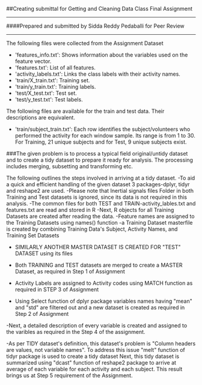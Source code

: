 ##Creating submittal for Getting and Cleaning Data Class Final Assignment
_____________________________________________________________________________
####Prepared and submitted by Sidda Reddy Pedaballi for Peer Review
_____________________________________________________________________________
The following files were collected from the Assignment Dataset

- 'features_info.txt': Shows information about the variables used on the feature vector.
- 'features.txt': List of all features.
- 'activity_labels.txt': Links the class labels with their activity names.
- 'train/X_train.txt': Training set.
- 'train/y_train.txt': Training labels.
- 'test/X_test.txt': Test set.
- 'test/y_test.txt': Test labels.

The following files are available for the train and test data. Their descriptions are equivalent. 
- 'train/subject_train.txt': Each row identifies the subject/volunteers who performed the activity for each window sample. Its range is from 1 to 30. For Training, 21 unique subjects and for Test, 9 unique subjects exist.

###The given problem is to process a typical field original/untidy dataset and to create a tidy dataset to prepare it ready for analysis. The processing includes merging, subsetting and transforming etc.

The following outlines the steps involved in arriving at a tidy dataset.
-To aid a quick and efficient handling of the given dataset 3 packages-dplyr, tidyr and reshape2 are used.
-Please note that Inertial signals files Folder in both Training and Test datasets is ignored, since its data is not required in this analysis.
-The common files for both TEST and TRAIN-activity_lables.txt and features.txt are read and stored in R
-Next, R objects for all Training Datasets are created after reading the data.
  -Feature names are assigned to the Training Datasets using names() function
  -a Training Dataset masterfile is created by combining Training Data's Subject, Activity Names, and Training Set Datasets
- SIMILARLY ANOTHER MASTER DATASET IS CREATED FOR "TEST" DATASET using its files
- Both TRAINING and TEST datasets are merged to create a MASTER Dataset, as required in Step 1 of Assignment

- Activity Labels are assigned to Activity codes using MATCH function as required in STEP 3 of Assignment

- Using Select function of dplyr package variables names having "mean" and "std" are filtered out and a new dataset is created as required in Step 2 of Assignment

-Next, a detailed description of every variable is created and assigned to the varibles as required in the Step 4 of the assignment.

-As per TIDY dataset's definition, this dataset's problem is "Column headers are values, not variable names". To address this issue "melt" function of tidyr package is used to create a tidy dataset
Next, this tidy dataset is summarized using "dcast" function of reshape2 package to arrive at average of each variable for each activity and each subject. This result brings us at Step 5 requirement of the Assignment.






